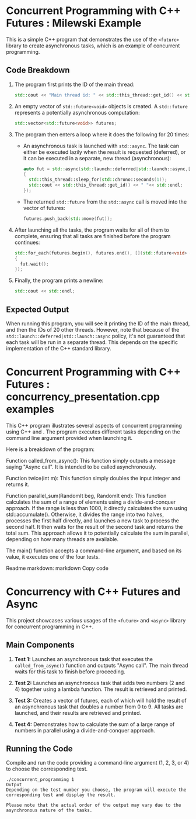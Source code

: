 # Concurrent Programming with C++ Futures : Milewski Example

This is a simple C++ program that demonstrates the use of the `<future>` library to create asynchronous tasks, which is an example of concurrent programming.

## Code Breakdown

1. The program first prints the ID of the main thread:

   ```cpp
   std::cout << "Main thread id: " << std::this_thread::get_id() << std::endl;
   ```

2. An empty vector of `std::future<void>` objects is created. A `std::future` represents a potentially asynchronous computation:

   ```cpp
   std::vector<std::future<void>> futures;
   ```

3. The program then enters a loop where it does the following for 20 times:

   - An asynchronous task is launched with `std::async`. The task can either be executed lazily when the result is requested (deferred), or it can be executed in a separate, new thread (asynchronous):

     ```cpp
     auto fut = std::async(std::launch::deferred|std::launch::async,[]
     {
       std::this_thread::sleep_for(std::chrono::seconds(1));
       std::cout << std::this_thread::get_id() << " "<< std::endl;
     });
     ```

   - The returned `std::future` from the `std::async` call is moved into the vector of futures:

     ```cpp
     futures.push_back(std::move(fut));
     ```

4. After launching all the tasks, the program waits for all of them to complete, ensuring that all tasks are finished before the program continues:

   ```cpp
   std::for_each(futures.begin(), futures.end(), [](std::future<void> & fut)
   {
     fut.wait();
   });
   ```

5. Finally, the program prints a newline:

   ```cpp
   std::cout << std::endl;
   ```

## Expected Output

When running this program, you will see it printing the ID of the main thread, and then the IDs of 20 other threads. However, note that because of the `std::launch::deferred|std::launch::async` policy, it's not guaranteed that each task will be run in a separate thread. This depends on the specific implementation of the C++ standard library.


# Concurrent Programming with C++ Futures : concurrency_presentation.cpp examples
This C++ program illustrates several aspects of concurrent programming using C++ <future> and <async>. The program executes different tasks depending on the command line argument provided when launching it.

Here is a breakdown of the program:

Function called_from_async(): This function simply outputs a message saying "Async call". It is intended to be called asynchronously.

Function twice(int m): This function simply doubles the input integer and returns it.

Function parallel_sum(RandomIt beg, RandomIt end): This function calculates the sum of a range of elements using a divide-and-conquer approach. If the range is less than 1000, it directly calculates the sum using std::accumulate(). Otherwise, it divides the range into two halves, processes the first half directly, and launches a new task to process the second half. It then waits for the result of the second task and returns the total sum. This approach allows it to potentially calculate the sum in parallel, depending on how many threads are available.

The main() function accepts a command-line argument, and based on its value, it executes one of the four tests.

Readme markdown:
markdown
Copy code
# Concurrency with C++ Futures and Async

This project showcases various usages of the `<future>` and `<async>` library for concurrent programming in C++.

## Main Components

1. **Test 1:** Launches an asynchronous task that executes the `called_from_async()` function and outputs "Async call". The main thread waits for this task to finish before proceeding.

2. **Test 2:** Launches an asynchronous task that adds two numbers (2 and 4) together using a lambda function. The result is retrieved and printed.

3. **Test 3:** Creates a vector of futures, each of which will hold the result of an asynchronous task that doubles a number from 0 to 9. All tasks are launched, and their results are retrieved and printed.

4. **Test 4:** Demonstrates how to calculate the sum of a large range of numbers in parallel using a divide-and-conquer approach.

## Running the Code

Compile and run the code providing a command-line argument (1, 2, 3, or 4) to choose the corresponding test.

```shell
./concurrent_programming 1
Output
Depending on the test number you choose, the program will execute the corresponding test and display the result.

Please note that the actual order of the output may vary due to the asynchronous nature of the tasks.
